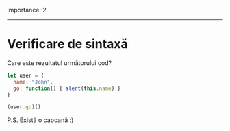 importance: 2

---

# Verificare de sintaxă

Care este rezultatul următorului cod?


```js no-beautify
let user = {
  name: "John",
  go: function() { alert(this.name) }
}

(user.go)()
```

P.S. Există o capcană :)
